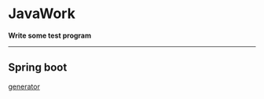 # JavaWork

**Write some test program**

---
## Spring boot
[generator](https://github.com/LiyLinL/JavaWork/tree/master/generator)
